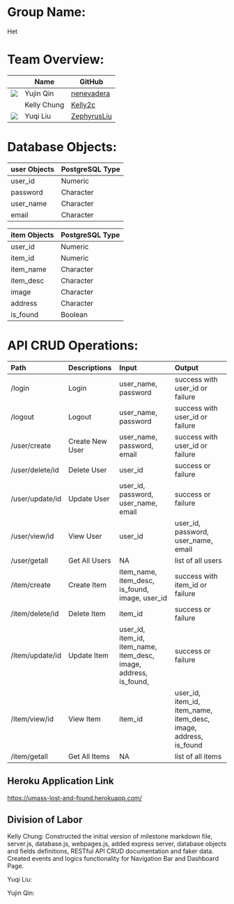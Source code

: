 # Group Name: 
Het

# Team Overview: 
| | Name | GitHub |
| ------------- |------------- | ------------- |
| ![](https://avatars.githubusercontent.com/u/71847172?s=48&v=4) | Yujin Qin | [nenevadera](https://github.com/nenevadera) |
| ![]() | Kelly Chung | [Kelly2c](https://github.com/Kelly2c) |
| ![](https://avatars.githubusercontent.com/u/58710754?s=40&v=4) | Yuqi Liu| [ZephyrusLiu](https://github.com/ZephyrusLiu) |

# Database Objects:

| user Objects | PostgreSQL Type |
| :------------- | :------------- |
| user_id | Numeric |
| password | Character |
| user_name | Character |
| email | Character |

| item Objects | PostgreSQL Type |
| :------------- | :------------- |
| user_id | Numeric |
| item_id | Numeric |
| item_name | Character |
| item_desc | Character |
| image | Character |
| address | Character |
| is_found | Boolean |

# API CRUD Operations:

| Path | Descriptions | Input | Output |
| :------------- | :------------- | :------------- | :------------- |
| \/login | Login | user_name, password | success with user_id or failure |
| \/logout | Logout | user_name, password | success with user_id or failure |
| \/user\/create | Create New User | user_name, password, email | success with user_id or failure | 
| \/user\/delete\/id | Delete User | user_id | success or failure | 
| \/user\/update\/id | Update User | user_id, password, user_name, email | success or failure |
| \/user\/view\/id | View User | user_id | user_id, password, user_name, email | 
| \/user\/getall | Get All Users | NA | list of all users | 
| \/item\/create | Create Item | item_name, item_desc, is_found, image, user_id | success with item_id or failure |
| \/item\/delete\/id | Delete Item | item_id | success or failure |
| \/item\/update\/id | Update Item | user_id, item_id, item_name, item_desc, image, address, is_found,  | success or failure |
| \/item\/view\/id | View Item | item_id | user_id, item_id, item_name, item_desc,  image, address, is_found |
| \/item\/getall | Get All Items | NA | list of all items |

## Heroku Application Link
https://umass-lost-and-found.herokuapp.com/
## Division of Labor
Kelly Chung: Constructed the initial version of milestone markdown file, server.js, database.js, webpages.js, added express server, database objects and fields definitions, RESTful API CRUD documentation and faker data.  Created events and logics functionality for Navigation Bar and Dashboard Page.

Yuqi Liu:

Yujin Qin:
